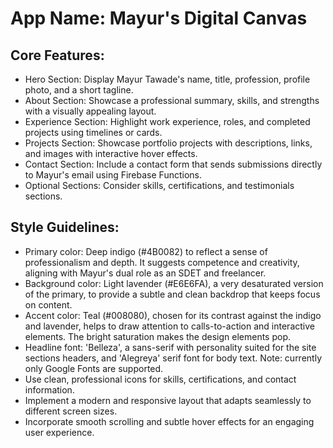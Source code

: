 # **App Name**: Mayur's Digital Canvas

## Core Features:

- Hero Section: Display Mayur Tawade's name, title, profession, profile photo, and a short tagline.
- About Section: Showcase a professional summary, skills, and strengths with a visually appealing layout.
- Experience Section: Highlight work experience, roles, and completed projects using timelines or cards.
- Projects Section: Showcase portfolio projects with descriptions, links, and images with interactive hover effects.
- Contact Section: Include a contact form that sends submissions directly to Mayur's email using Firebase Functions.
- Optional Sections: Consider skills, certifications, and testimonials sections.

## Style Guidelines:

- Primary color: Deep indigo (#4B0082) to reflect a sense of professionalism and depth. It suggests competence and creativity, aligning with Mayur's dual role as an SDET and freelancer.
- Background color: Light lavender (#E6E6FA), a very desaturated version of the primary, to provide a subtle and clean backdrop that keeps focus on content.
- Accent color: Teal (#008080), chosen for its contrast against the indigo and lavender, helps to draw attention to calls-to-action and interactive elements. The bright saturation makes the design elements pop.
- Headline font: 'Belleza', a sans-serif with personality suited for the site sections headers, and 'Alegreya' serif font for body text. Note: currently only Google Fonts are supported.
- Use clean, professional icons for skills, certifications, and contact information.
- Implement a modern and responsive layout that adapts seamlessly to different screen sizes.
- Incorporate smooth scrolling and subtle hover effects for an engaging user experience.